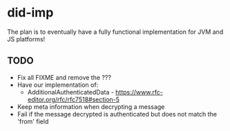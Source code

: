 # did-imp

The plan is to eventually have a fully functional implementation for JVM and JS platforms!

## TODO

- Fix all FIXME and remove the ???
- Have our implementation of:
  - AdditionalAuthenticatedData - https://www.rfc-editor.org/rfc/rfc7518#section-5
- Keep meta information when decrypting a message
- Fail if the message decrypted is authenticated but does not match the 'from' field
